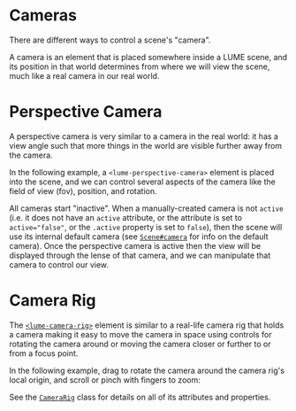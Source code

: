 # Cameras

There are different ways to control a scene's "camera".

A camera is an element that is placed somewhere inside a LUME scene, and its
position in that world determines from where we will view the scene, much like a
real camera in our real world.

# Perspective Camera

A perspective camera is very similar to a camera in the real world: it has a
view angle such that more things in the world are visible further away from the
camera.

In the following example, a `<lume-perspective-camera>` element is placed into
the scene, and we can control several aspects of the camera like the field of
view (fov), position, and rotation.

All cameras start "inactive". When a manually-created camera is not `active`
(i.e. it does not have an `active` attribute, or the attribute is set to
`active="false"`, or the `.active` property is set to `false`), then the scene
will use its internal default camera (see
[`Scene#camera`](../api/core/Scene#camera) for info on the default camera). Once
the perspective camera is active then the view will be displayed through the
lense of that camera, and we can manipulate that camera to control our view.

<live-code id="cameraExample"></live-code>

# Camera Rig

The [`<lume-camera-rig>`](../api/cameras/CameraRig) element is similar to a
real-life camera rig that holds a camera making it easy to move the camera in space using controls for rotating
the camera around or moving the camera closer or further to or from a focus point.

In the following example, drag to rotate the camera around the camera rig's
local origin, and scroll or pinch with fingers to zoom:

<live-code id="rigExample"></live-code>

<script>
  cameraExample.content = perspectiveCameraExample
  rigExample.content = cameraRigExample
</script>

See the [`CameraRig`](../api/cameras/CameraRig) class for details on all of its
attributes and properties.
